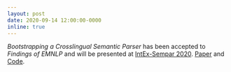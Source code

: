 ```yaml
---
layout: post
date: 2020-09-14 12:00:00-0000
inline: true
---
```

_Bootstrapping a Crosslingual Semantic Parser_ has been accepted to _Findings of EMNLP_ and will be presented at [IntEx-Sempar 2020](https://intex-sempar.github.io/). [Paper](https://arxiv.org/abs/2004.02585) and [Code](https://github.com/tomsherborne/bootstrap).
